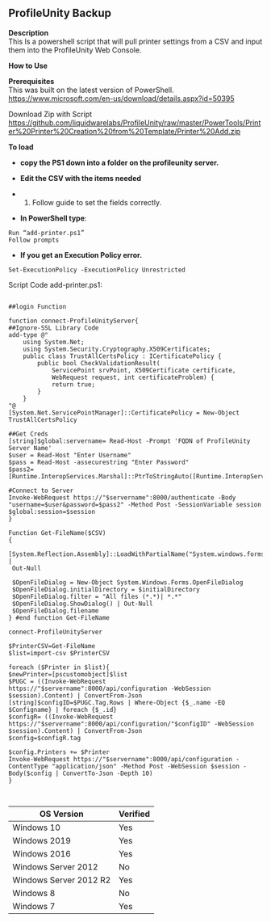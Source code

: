 ## ProfileUnity Backup <br>

**Description** <br>
This Is a powershell script that will pull printer settings from a CSV and input them into the ProfileUnity Web Console.<br>

**How to Use** <br>

**Prerequisites** <br>
This was built on the latest version of PowerShell.<br>
https://www.microsoft.com/en-us/download/details.aspx?id=50395 <br>

Download Zip with Script<br>
https://github.com/liquidwarelabs/ProfileUnity/raw/master/PowerTools/Printer%20Printer%20Creation%20from%20Template/Printer%20Add.zip <br>

**To load** <br>

- **copy the PS1 down into a folder on the profileunity server.**
- **Edit the CSV with the items needed**

- 1.	Follow guide to set the fields correctly.

- **In PowerShell type**:
````
Run “add-printer.ps1”
Follow prompts
````
- **If you get an Execution Policy error.**
````
Set-ExecutionPolicy -ExecutionPolicy Unrestricted
````


Script Code add-printer.ps1:
````

##login Function

function connect-ProfileUnityServer{
##Ignore-SSL Library Code
add-type @"
    using System.Net;
    using System.Security.Cryptography.X509Certificates;
    public class TrustAllCertsPolicy : ICertificatePolicy {
        public bool CheckValidationResult(
            ServicePoint srvPoint, X509Certificate certificate,
            WebRequest request, int certificateProblem) {
            return true;
        }
    }
"@
[System.Net.ServicePointManager]::CertificatePolicy = New-Object TrustAllCertsPolicy

##Get Creds
[string]$global:servername= Read-Host -Prompt 'FQDN of ProfileUnity Server Name'
$user = Read-Host "Enter Username"
$pass = Read-Host -assecurestring "Enter Password" 
$pass2=[Runtime.InteropServices.Marshal]::PtrToStringAuto([Runtime.InteropServices.Marshal]::SecureStringToBSTR($pass))

#Connect to Server
Invoke-WebRequest https://"$servername":8000/authenticate -Body "username=$user&password=$pass2" -Method Post -SessionVariable session
$global:session=$session
}

Function Get-FileName($CSV)
{   
 [System.Reflection.Assembly]::LoadWithPartialName("System.windows.forms") |
 Out-Null

 $OpenFileDialog = New-Object System.Windows.Forms.OpenFileDialog
 $OpenFileDialog.initialDirectory = $initialDirectory
 $OpenFileDialog.filter = "All files (*.*)| *.*"
 $OpenFileDialog.ShowDialog() | Out-Null
 $OpenFileDialog.filename
} #end function Get-FileName

connect-ProfileUnityServer

$PrinterCSV=Get-FileName
$list=import-csv $PrinterCSV

foreach ($Printer in $list){
$newPrinter=[pscustomobject]$list
$PUGC = ((Invoke-WebRequest https://"$servername":8000/api/configuration -WebSession $session).Content) | ConvertFrom-Json
[string]$configID=$PUGC.Tag.Rows | Where-Object {$_.name -EQ $Configname} | foreach {$_.id}
$configR= ((Invoke-WebRequest https://"$servername":8000/api/configuration/"$configID" -WebSession $session).Content) | ConvertFrom-Json
$config=$configR.tag

$config.Printers += $Printer
Invoke-WebRequest https://"$servername":8000/api/configuration -ContentType "application/json" -Method Post -WebSession $session -Body($config | ConvertTo-Json -Depth 10)
}



````




| OS Version  | Verified |
| ------------- | ------------- |
|Windows 10 | Yes |
|Windows 2019 | Yes |
|Windows 2016 | Yes |
|Windows Server 2012 | No |
|Windows Server 2012 R2 | Yes |
|Windows 8 | No |
|Windows 7 | Yes |
